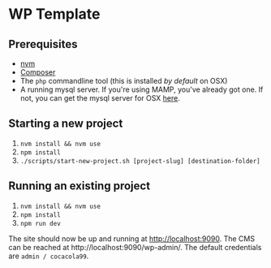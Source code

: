 # WP Template

## Prerequisites

- [nvm](https://github.com/creationix/nvm)
- [Composer](https://getcomposer.org/)
- The `php` commandline tool (this is installed _by default_ on OSX)
- A running mysql server. If you're using MAMP, you've already got one. If not, you can get the mysql server for OSX [here](https://dev.mysql.com/get/Downloads/MySQL-8.0/mysql-8.0.14-macos10.14-x86_64.dmg).

## Starting a new project

1. `nvm install && nvm use`
2. `npm install`
3. `./scripts/start-new-project.sh [project-slug] [destination-folder]`

## Running an existing project

1. `nvm install && nvm use`
2. `npm install`
3. `npm run dev`

The site should now be up and running at [http://localhost:9090](http://localhost:9090). The CMS can be reached at http://localhost:9090/wp-admin/. The default credentials are `admin / cocacola99`.
